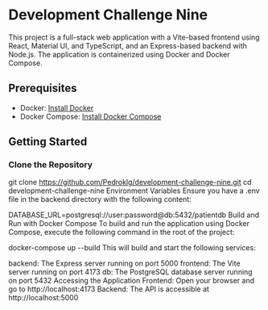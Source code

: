 # Development Challenge Nine

This project is a full-stack web application with a Vite-based frontend using React, Material UI, and TypeScript, and an Express-based backend with Node.js. The application is containerized using Docker and Docker Compose.

## Prerequisites

- Docker: [Install Docker](https://docs.docker.com/get-docker/)
- Docker Compose: [Install Docker Compose](https://docs.docker.com/compose/install/)

## Getting Started

### Clone the Repository

git clone https://github.com/Pedroklg/development-challenge-nine.git
cd development-challenge-nine
Environment Variables
Ensure you have a .env file in the backend directory with the following content:

DATABASE_URL=postgresql://user:password@db:5432/patientdb
Build and Run with Docker Compose
To build and run the application using Docker Compose, execute the following command in the root of the project:

docker-compose up --build
This will build and start the following services:

backend: The Express server running on port 5000
frontend: The Vite server running on port 4173
db: The PostgreSQL database server running on port 5432
Accessing the Application
Frontend: Open your browser and go to http://localhost:4173
Backend: The API is accessible at http://localhost:5000
